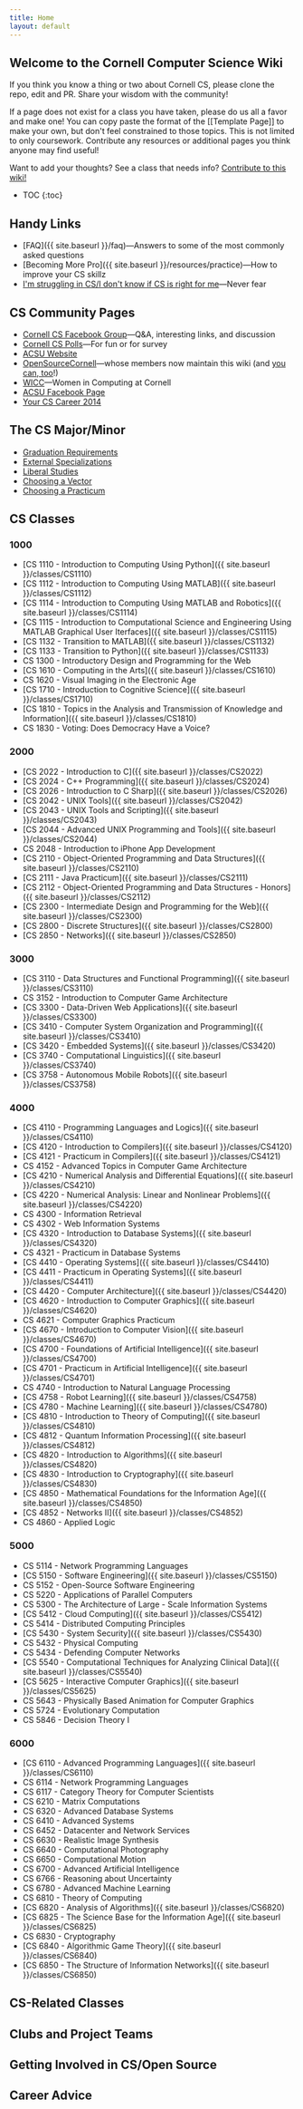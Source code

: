 ```yaml
---
title: Home
layout: default
---
```


## Welcome to the Cornell Computer Science Wiki

If you think you know a thing or two about Cornell CS, please clone the repo, edit and PR. Share your wisdom with the community!

If a page does not exist for a class you have taken, please do us all a favor and make one! You can copy paste the format of the [[Template Page]] to make your own, but don't feel constrained to those topics. This is not limited to only coursework. Contribute any resources or additional pages you think anyone may find useful!

Want to add your thoughts? See a class that needs info? [Contribute to this wiki!](#)

* TOC
{:toc}

## Handy Links
 - [FAQ]({{ site.baseurl }}/faq)—Answers to some of the most commonly asked questions
 - [Becoming More Pro]({{ site.baseurl }}/resources/practice)—How to improve your CS skillz
 - [I'm struggling in CS/I don't know if CS is right for me](#)—Never fear

## CS Community Pages
 - [Cornell CS Facebook Group](https://www.facebook.com/groups/CornellCS/)—Q&A, interesting links, and discussion
 - [Cornell CS Polls](#)—For fun or for survey
 - [ACSU Website](http://www.acsu.cornell.edu)
 - [OpenSourceCornell](#)—whose members now maintain this wiki (and [you can, too](#)!)
 - [WICC](#)—Women in Computing at Cornell
 - [ACSU Facebook Page](https://www.facebook.com/CornellACSU)
 - [Your CS Career 2014](https://github.com/bcuccioli/superstar-talk/raw/master/pres.pdf)

## The CS Major/Minor

- [Graduation Requirements](#)
- [External Specializations](#)
- [Liberal Studies](#)
- [Choosing a Vector](#)
- [Choosing a Practicum](#)

## CS Classes

### 1000
 - [CS 1110 - Introduction to Computing Using Python]({{ site.baseurl }}/classes/CS1110)
 - [CS 1112 - Introduction to Computing Using MATLAB]({{ site.baseurl }}/classes/CS1112)
 - [CS 1114 - Introduction to Computing Using MATLAB and Robotics]({{ site.baseurl }}/classes/CS1114)
 - [CS 1115 - Introduction to Computational Science and Engineering Using MATLAB Graphical User Iterfaces]({{ site.baseurl }}/classes/CS1115)
 - [CS 1132 - Transition to MATLAB]({{ site.baseurl }}/classes/CS1132)
 - [CS 1133 - Transition to Python]({{ site.baseurl }}/classes/CS1133)
 - CS 1300 - Introductory Design and Programming for the Web
 - [CS 1610 - Computing in the Arts]({{ site.baseurl }}/classes/CS1610)
 - CS 1620 - Visual Imaging in the Electronic Age
 - [CS 1710 - Introduction to Cognitive Science]({{ site.baseurl }}/classes/CS1710)
 - [CS 1810 - Topics in the Analysis and Transmission of Knowledge and Information]({{ site.baseurl }}/classes/CS1810)
 - CS 1830 - Voting: Does Democracy Have a Voice?

### 2000
 - [CS 2022 - Introduction to C]({{ site.baseurl }}/classes/CS2022)
 - [CS 2024 - C++ Programming]({{ site.baseurl }}/classes/CS2024)
 - [CS 2026 - Introduction to C Sharp]({{ site.baseurl }}/classes/CS2026)
 - [CS 2042 - UNIX Tools]({{ site.baseurl }}/classes/CS2042)
 - [CS 2043 - UNIX Tools and Scripting]({{ site.baseurl }}/classes/CS2043)
 - [CS 2044 - Advanced UNIX Programming and Tools]({{ site.baseurl }}/classes/CS2044)
 - CS 2048 - Introduction to iPhone App Development
 - [CS 2110 - Object-Oriented Programming and Data Structures]({{ site.baseurl }}/classes/CS2110)
 - [CS 2111 - Java Practicum]({{ site.baseurl }}/classes/CS2111)
 - [CS 2112 - Object-Oriented Programming and Data Structures - Honors]({{ site.baseurl }}/classes/CS2112)
 - [CS 2300 - Intermediate Design and Programming for the Web]({{ site.baseurl }}/classes/CS2300)
 - [CS 2800 - Discrete Structures]({{ site.baseurl }}/classes/CS2800)
 - [CS 2850 - Networks]({{ site.baseurl }}/classes/CS2850)

### 3000
 - [CS 3110 - Data Structures and Functional Programming]({{ site.baseurl }}/classes/CS3110)
 - CS 3152 - Introduction to Computer Game Architecture
 - [CS 3300 - Data-Driven Web Applications]({{ site.baseurl }}/classes/CS3300)
 - [CS 3410 - Computer System Organization and Programming]({{ site.baseurl }}/classes/CS3410)
 - [CS 3420 - Embedded Systems]({{ site.baseurl }}/classes/CS3420)
 - [CS 3740 - Computational Linguistics]({{ site.baseurl }}/classes/CS3740)
 - [CS 3758 - Autonomous Mobile Robots]({{ site.baseurl }}/classes/CS3758)

### 4000
 - [CS 4110 - Programming Languages and Logics]({{ site.baseurl }}/classes/CS4110)
 - [CS 4120 - Introduction to Compilers]({{ site.baseurl }}/classes/CS4120)
 - [CS 4121 - Practicum in Compilers]({{ site.baseurl }}/classes/CS4121)
 - CS 4152 - Advanced Topics in Computer Game Architecture
 - [CS 4210 - Numerical Analysis and Differential Equations]({{ site.baseurl }}/classes/CS4210)
 - [CS 4220 - Numerical Analysis: Linear and Nonlinear Problems]({{ site.baseurl }}/classes/CS4220)
 - CS 4300 - Information Retrieval
 - CS 4302 - Web Information Systems
 - [CS 4320 - Introduction to Database Systems]({{ site.baseurl }}/classes/CS4320)
 - CS 4321 - Practicum in Database Systems
 - [CS 4410 - Operating Systems]({{ site.baseurl }}/classes/CS4410)
 - [CS 4411 - Practicum in Operating Systems]({{ site.baseurl }}/classes/CS4411)
 - [CS 4420 - Computer Architecture]({{ site.baseurl }}/classes/CS4420)
 - [CS 4620 - Introduction to Computer Graphics]({{ site.baseurl }}/classes/CS4620)
 - CS 4621 - Computer Graphics Practicum
 - [CS 4670 - Introduction to Computer Vision]({{ site.baseurl }}/classes/CS4670)
 - [CS 4700 - Foundations of Artificial Intelligence]({{ site.baseurl }}/classes/CS4700)
 - [CS 4701 - Practicum in Artificial Intelligence]({{ site.baseurl }}/classes/CS4701)
 - CS 4740 - Introduction to Natural Language Processing
 - [CS 4758 - Robot Learning]({{ site.baseurl }}/classes/CS4758)
 - [CS 4780 - Machine Learning]({{ site.baseurl }}/classes/CS4780)
 - [CS 4810 - Introduction to Theory of Computing]({{ site.baseurl }}/classes/CS4810)
 - [CS 4812 - Quantum Information Processing]({{ site.baseurl }}/classes/CS4812)
 - [CS 4820 - Introduction to Algorithms]({{ site.baseurl }}/classes/CS4820)
 - [CS 4830 - Introduction to Cryptography]({{ site.baseurl }}/classes/CS4830)
 - [CS 4850 - Mathematical Foundations for the Information Age]({{ site.baseurl }}/classes/CS4850)
 - [CS 4852 - Networks II]({{ site.baseurl }}/classes/CS4852)
 - CS 4860 - Applied Logic

### 5000
 - CS 5114 - Network Programming Languages
 - [CS 5150 - Software Engineering]({{ site.baseurl }}/classes/CS5150)
 - CS 5152 - Open-Source Software Engineering
 - CS 5220 - Applications of Parallel Computers
 - CS 5300 - The Architecture of Large - Scale Information Systems
 - [CS 5412 - Cloud Computing]({{ site.baseurl }}/classes/CS5412)
 - CS 5414 - Distributed Computing Principles
 - [CS 5430 - System Security]({{ site.baseurl }}/classes/CS5430)
 - CS 5432 - Physical Computing
 - CS 5434 - Defending Computer Networks
 - [CS 5540 - Computational Techniques for Analyzing Clinical Data]({{ site.baseurl }}/classes/CS5540)
 - [CS 5625 - Interactive Computer Graphics]({{ site.baseurl }}/classes/CS5625)
 - CS 5643 - Physically Based Animation for Computer Graphics
 - CS 5724 - Evolutionary Computation
 - CS 5846 - Decision Theory I

### 6000
 - [CS 6110 - Advanced Programming Languages]({{ site.baseurl }}/classes/CS6110)
 - CS 6114 - Network Programming Languages
 - CS 6117 - Category Theory for Computer Scientists
 - CS 6210 - Matrix Computations
 - CS 6320 - Advanced Database Systems
 - CS 6410 - Advanced Systems
 - CS 6452 - Datacenter and Network Services
 - CS 6630 - Realistic Image Synthesis
 - CS 6640 - Computational Photography
 - CS 6650 - Computational Motion
 - CS 6700 - Advanced Artificial Intelligence
 - CS 6766 - Reasoning about Uncertainty
 - CS 6780 - Advanced Machine Learning
 - CS 6810 - Theory of Computing
 - [CS 6820 - Analysis of Algorithms]({{ site.baseurl }}/classes/CS6820)
 - [CS 6825 - The Science Base for the Information Age]({{ site.baseurl }}/classes/CS6825)
 - CS 6830 - Cryptography
 - [CS 6840 - Algorithmic Game Theory]({{ site.baseurl }}/classes/CS6840)
 - [CS 6850 - The Structure of Information Networks]({{ site.baseurl }}/classes/CS6850)

## CS-Related Classes

## Clubs and Project Teams

## Getting Involved in CS/Open Source

## Career Advice
